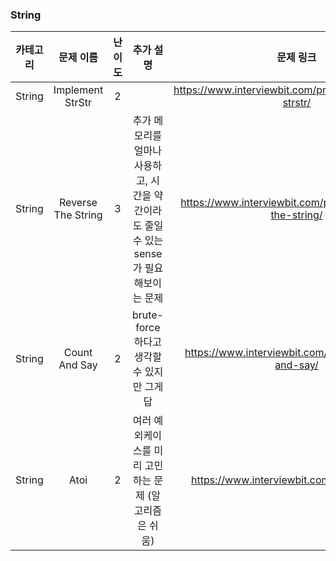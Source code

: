 



### String

| 카테고리 |     문제 이름      | 난이도 |                          추가 설명                           |                         문제 링크                         |
| :------: | :----------------: | :----: | :----------------------------------------------------------: | :-------------------------------------------------------: |
|  String  |  Implement StrStr  |   2    |                                                              |  https://www.interviewbit.com/problems/implement-strstr/  |
|  String  | Reverse The String |   3    | 추가 메모리를 얼마나 사용하고, 시간을 약간이라도 줄일 수 있는 sense 가 필요해보이는 문제 | https://www.interviewbit.com/problems/reverse-the-string/ |
|  String  |   Count And Say    |   2    |         brute-force 하다고 생각할 수 있지만 그게 답          |   https://www.interviewbit.com/problems/count-and-say/    |
|  String  |        Atoi        |   2    |    여러 예외케이스를 미리 고민하는 문제 (알고리즘은 쉬움)    |        https://www.interviewbit.com/problems/atoi/        |

